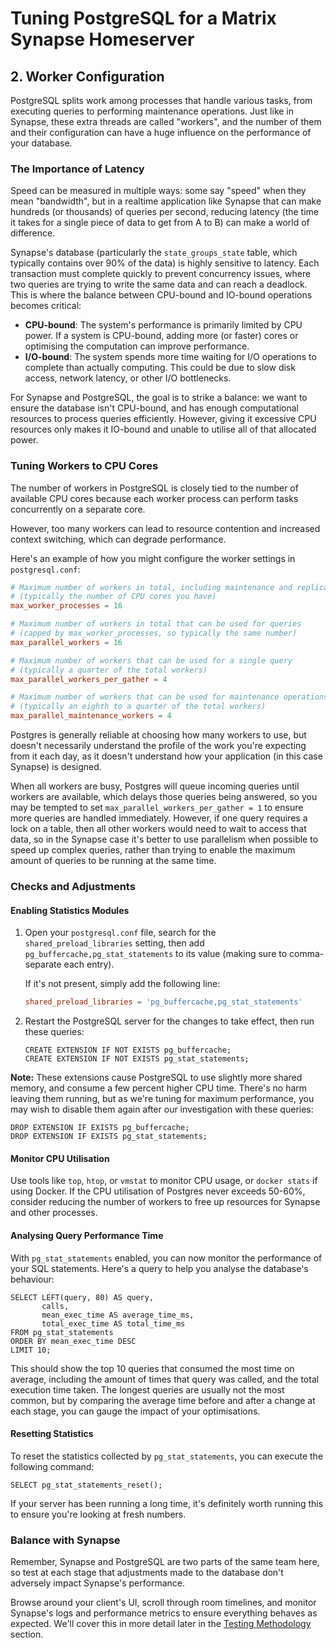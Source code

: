 # Tuning PostgreSQL for a Matrix Synapse Homeserver

## 2. Worker Configuration

PostgreSQL splits work among processes that handle various tasks, from executing queries to performing maintenance operations. Just like in Synapse, these extra threads are called "workers", and the number of them and their configuration can have a huge influence on the performance of your database.

### The Importance of Latency

Speed can be measured in multiple ways: some say "speed" when they mean "bandwidth", but in a realtime application like Synapse that can make hundreds (or thousands) of queries per second, reducing latency (the time it takes for a single piece of data to get from A to B) can make a world of difference.

Synapse's database (particularly the `state_groups_state` table, which typically contains over 90% of the data) is highly sensitive to latency. Each transaction must complete quickly to prevent concurrency issues, where two queries are trying to write the same data and can reach a deadlock. This is where the balance between CPU-bound and IO-bound operations becomes critical:

- **CPU-bound**: The system's performance is primarily limited by CPU power. If a system is CPU-bound, adding more (or faster) cores or optimising the computation can improve performance.
- **I/O-bound**: The system spends more time waiting for I/O operations to complete than actually computing. This could be due to slow disk access, network latency, or other I/O bottlenecks.

For Synapse and PostgreSQL, the goal is to strike a balance: we want to ensure the database isn't CPU-bound, and has enough computational resources to process queries efficiently. However, giving it excessive CPU resources only makes it IO-bound and unable to utilise all of that allocated power.

### Tuning Workers to CPU Cores

The number of workers in PostgreSQL is closely tied to the number of available CPU cores because each worker process can perform tasks concurrently on a separate core.

However, too many workers can lead to resource contention and increased context switching, which can degrade performance.

Here's an example of how you might configure the worker settings in `postgresql.conf`:

```ini,icon=.devicon-postgresql-plain,filepath=postgresql.conf
# Maximum number of workers in total, including maintenance and replication
# (typically the number of CPU cores you have)
max_worker_processes = 16

# Maximum number of workers in total that can be used for queries
# (capped by max_worker_processes, so typically the same number)
max_parallel_workers = 16

# Maximum number of workers that can be used for a single query
# (typically a quarter of the total workers)
max_parallel_workers_per_gather = 4

# Maximum number of workers that can be used for maintenance operations
# (typically an eighth to a quarter of the total workers)
max_parallel_maintenance_workers = 4
```

Postgres is generally reliable at choosing how many workers to use, but doesn't necessarily understand the profile of the work you're expecting from it each day, as it doesn't understand how your application (in this case Synapse) is designed.

When all workers are busy, Postgres will queue incoming queries until workers are available, which delays those queries being answered, so you may be tempted to set `max_parallel_workers_per_gather = 1` to ensure more queries are handled immediately. However, if one query requires a lock on a table, then all other workers would need to wait to access that data, so in the Synapse case it's better to use parallelism when possible to speed up complex queries, rather than trying to enable the maximum amount of queries to be running at the same time.

### Checks and Adjustments

#### Enabling Statistics Modules

1. Open your `postgresql.conf` file, search for the `shared_preload_libraries` setting, then add `pg_buffercache,pg_stat_statements` to its value (making sure to comma-separate each entry).

   If it's not present, simply add the following line:

   ```ini,icon=.devicon-postgresql-plain,filepath=postgresql.conf
   shared_preload_libraries = 'pg_buffercache,pg_stat_statements'
   ```

2. Restart the PostgreSQL server for the changes to take effect, then run these queries:

   ```sql,icon=.devicon-postgresql-plain,filepath=psql
   CREATE EXTENSION IF NOT EXISTS pg_buffercache;
   CREATE EXTENSION IF NOT EXISTS pg_stat_statements;
   ```

**Note:** These extensions cause PostgreSQL to use slightly more shared memory, and consume a few percent higher CPU time. There's no harm leaving them running, but as we're tuning for maximum performance, you may wish to disable them again after our investigation with these queries:

```sql,icon=.devicon-postgresql-plain,filepath=psql
DROP EXTENSION IF EXISTS pg_buffercache;
DROP EXTENSION IF EXISTS pg_stat_statements;
```

#### Monitor CPU Utilisation

Use tools like `top`, `htop`, or `vmstat` to monitor CPU usage, or `docker stats` if using Docker. If the CPU utilisation of Postgres never exceeds 50-60%, consider reducing the number of workers to free up resources for Synapse and other processes.

#### Analysing Query Performance Time

With `pg_stat_statements` enabled, you can now monitor the performance of your SQL statements. Here's a query to help you analyse the database's behaviour:

```sql,icon=.devicon-postgresql-plain,filepath=psql
SELECT LEFT(query, 80) AS query,
       calls,
       mean_exec_time AS average_time_ms,
       total_exec_time AS total_time_ms
FROM pg_stat_statements
ORDER BY mean_exec_time DESC
LIMIT 10;
```

This should show the top 10 queries that consumed the most time on average, including the amount of times that query was called, and the total execution time taken. The longest queries are usually not the most common, but by comparing the average time before and after a change at each stage, you can gauge the impact of your optimisations.

#### Resetting Statistics

To reset the statistics collected by `pg_stat_statements`, you can execute the following command:

```sql,icon=.devicon-postgresql-plain,filepath=psql
SELECT pg_stat_statements_reset();
```

If your server has been running a long time, it's definitely worth running this to ensure you're looking at fresh numbers.

### Balance with Synapse

Remember, Synapse and PostgreSQL are two parts of the same team here, so test at each stage that adjustments made to the database don't adversely impact Synapse's performance.

Browse around your client's UI, scroll through room timelines, and monitor Synapse's logs and performance metrics to ensure everything behaves as expected. We'll cover this in more detail later in the [Testing Methodology](8-testing.md) section.
